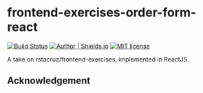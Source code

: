 # frontend-exercises-order-form-react

[![Build Status](https://travis-ci.org/srph/frontend-exercises-order-form-react.svg?branch=master)](https://travis-ci.org/srph/frontend-exercises-order-form-react)
[![Author | Shields.io](http://img.shields.io/badge/author-%40srph-blue.svg?style=flat-square)](http://twitter.com/_srph)
[![MIT license](http://img.shields.io/badge/license-MIT-brightgreen.svg)](http://opensource.org/licenses/MIT)

A take on rstacruz/frontend-exercises, implemented in ReactJS.

## Acknowledgement